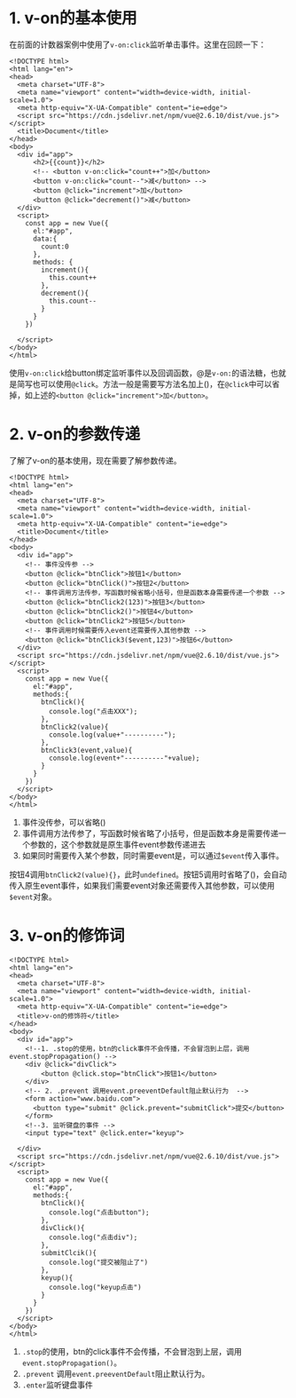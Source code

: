 # 1. v-on的基本使用

 在前面的计数器案例中使用了`v-on:click`监听单击事件。这里在回顾一下：

```
<!DOCTYPE html>
<html lang="en">
<head>
  <meta charset="UTF-8">
  <meta name="viewport" content="width=device-width, initial-scale=1.0">
  <meta http-equiv="X-UA-Compatible" content="ie=edge">
  <script src="https://cdn.jsdelivr.net/npm/vue@2.6.10/dist/vue.js"></script>
  <title>Document</title>
</head>
<body>
  <div id="app">
      <h2>{{count}}</h2>
      <!-- <button v-on:click="count++">加</button>
      <button v-on:click="count--">减</button> -->
      <button @click="increment">加</button>
      <button @click="decrement()">减</button>
  </div>
  <script>
    const app = new Vue({
      el:"#app",
      data:{
        count:0
      },
      methods: {
        increment(){
          this.count++
        },
        decrement(){
          this.count--
        }
      }
    })

  </script>
</body>
</html>
```

 使用`v-on:click`给button绑定监听事件以及回调函数，@是`v-on:`的语法糖，也就是简写也可以使用`@click`。方法一般是需要写方法名加上()，在`@click`中可以省掉，如上述的`<button @click="increment">加</button>`。

# 2. v-on的参数传递

 了解了v-on的基本使用，现在需要了解参数传递。

```
<!DOCTYPE html>
<html lang="en">
<head>
  <meta charset="UTF-8">
  <meta name="viewport" content="width=device-width, initial-scale=1.0">
  <meta http-equiv="X-UA-Compatible" content="ie=edge">
  <title>Document</title>
</head>
<body>
  <div id="app">
    <!-- 事件没传参 -->
    <button @click="btnClick">按钮1</button>
    <button @click="btnClick()">按钮2</button>
    <!-- 事件调用方法传参，写函数时候省略小括号，但是函数本身需要传递一个参数 -->
    <button @click="btnClick2(123)">按钮3</button>
    <button @click="btnClick2()">按钮4</button>
    <button @click="btnClick2">按钮5</button>
    <!-- 事件调用时候需要传入event还需要传入其他参数 -->
    <button @click="btnClick3($event,123)">按钮6</button>
  </div>
  <script src="https://cdn.jsdelivr.net/npm/vue@2.6.10/dist/vue.js"></script>
  <script>
    const app = new Vue({
      el:"#app",
      methods:{
        btnClick(){
          console.log("点击XXX");
        },
        btnClick2(value){
          console.log(value+"----------");
        },
        btnClick3(event,value){
          console.log(event+"----------"+value);
        }
      }
    })
  </script>
</body>
</html>	
```

1. 事件没传参，可以省略()
2. 事件调用方法传参了，写函数时候省略了小括号，但是函数本身是需要传递一个参数的，这个参数就是原生事件event参数传递进去
3. 如果同时需要传入某个参数，同时需要event是，可以通过`$event`传入事件。

按钮4调用`btnClick2(value){}`，此时`undefined`。按钮5调用时省略了()，会自动传入原生event事件，如果我们需要event对象还需要传入其他参数，可以使用`$event`对象。

# 3. v-on的修饰词

```
<!DOCTYPE html>
<html lang="en">
<head>
  <meta charset="UTF-8">
  <meta name="viewport" content="width=device-width, initial-scale=1.0">
  <meta http-equiv="X-UA-Compatible" content="ie=edge">
  <title>v-on的修饰符</title>
</head>
<body>
  <div id="app">
    <!--1. .stop的使用，btn的click事件不会传播，不会冒泡到上层，调用event.stopPropagation() -->
    <div @click="divClick">
        <button @click.stop="btnClick">按钮1</button>
    </div>
    <!-- 2. .prevent 调用event.preeventDefault阻止默认行为  -->
    <form action="www.baidu.com">
      <button type="submit" @click.prevent="submitClick">提交</button>
    </form>
    <!--3. 监听键盘的事件 -->
    <input type="text" @click.enter="keyup">

  </div>
  <script src="https://cdn.jsdelivr.net/npm/vue@2.6.10/dist/vue.js"></script>
  <script>
    const app = new Vue({
      el:"#app",
      methods:{
        btnClick(){
          console.log("点击button");
        },
        divClick(){
          console.log("点击div");
        },
        submitClcik(){
          console.log("提交被阻止了")
        },
        keyup(){
          console.log("keyup点击")
        }
      }
    })
  </script>
</body>
</html>
```

1. `.stop`的使用，btn的click事件不会传播，不会冒泡到上层，调用`event.stopPropagation()`。
2. `.prevent` 调用`event.preeventDefault`阻止默认行为。
3. `.enter`监听键盘事件